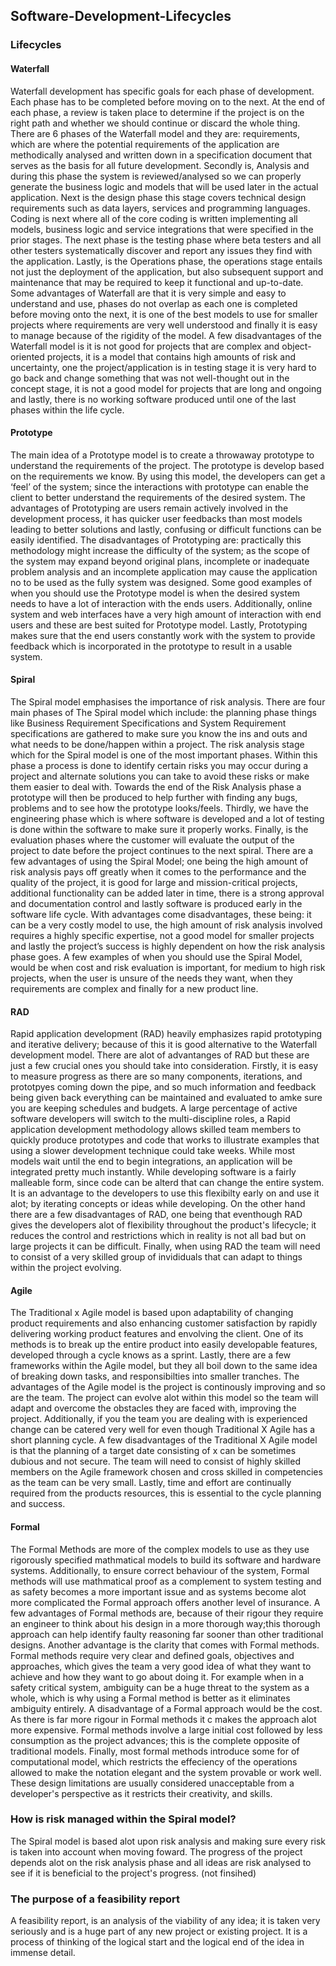 ## Software-Development-Lifecycles

### Lifecycles


#### Waterfall
Waterfall development has specific goals for each phase of development. Each phase has to be completed before moving on to the next. At the end of each phase, a review is taken place to determine if the project is on the right path and whether we should continue or discard the whole thing. There are 6 phases of the Waterfall model and they are: requirements, which are where the potential requirements of the application are methodically analysed and written down in a specification document that serves as the basis for all future development. Secondly is, Analysis and during this phase the system is reviewed/analysed so we can properly generate the business logic and models that will be used later in the actual application. Next is the design phase this stage covers technical design requirements such as data layers, services and programming languages. Coding is next where all of the core coding is written implementing all models, business logic and service integrations that were specified in the prior stages. The next phase is the testing phase where beta testers and all other testers systematically discover and report any issues they find with the application. Lastly, is the Operations phase, the operations stage entails not just the deployment of the application, but also subsequent support and maintenance that may be required to keep it functional and up-to-date.   Some advantages of Waterfall are that it is very simple and easy to understand and use, phases do not overlap as each one is completed before moving onto the next, it is one of the best models to use for smaller projects where requirements are very well understood and finally it is easy to manage because of the rigidity of the model. A few disadvantages of the Waterfall model is it is not good for projects that are complex and object-oriented projects, it is a model that contains high amounts of risk and uncertainty, one the project/application is in testing stage it is very hard to go back and change something that was not well-thought out in the concept stage, it is not a good model for projects that are long and ongoing and lastly, there is no working software produced until one of the last phases within the life cycle.  

#### Prototype
The main idea of a Prototype model is to create a throwaway prototype to understand the requirements of the project. The prototype is develop based on the requirements we know. By using this model, the developers can get a ‘feel’ of the system; since the interactions with prototype can enable the client to better understand the requirements of the desired system. The advantages of Prototyping are users remain actively involved in the development process, it has quicker user feedbacks than most models leading to better solutions and lastly, confusing or difficult functions can be easily identified. The disadvantages of Prototyping are: practically this methodology might increase the difficulty of the system; as the scope of the system may expand beyond original plans, incomplete or inadequate problem analysis and an incomplete application may cause the application no to be used as the fully system was designed. Some good examples of when you should use the Prototype model is when the desired system needs to have a lot of interaction with the ends users. Additionally, online system and web interfaces have a very high amount of interaction with end users and these are best suited for Prototype model. Lastly, Prototyping makes sure that the end users constantly work with the system to provide feedback which is incorporated in the prototype to result in a usable system. 

#### Spiral
The Spiral model emphasises the importance of risk analysis. There are four main phases of The Spiral model which include: the planning phase things like Business Requirement Specifications and System Requirement specifications are gathered to make sure you know the ins and outs and what needs to be done/happen within a project. The risk analysis stage which for the Spiral model is one of the most important phases. Within this phase a process is done to identify certain risks you may occur during a project and alternate solutions you can take to avoid these risks or make them easier to deal with. Towards the end of the Risk Analysis phase a prototype will then be produced to help further with finding any bugs, problems and to see how the prototype looks/feels. Thirdly, we have the engineering phase which is where software is developed and a lot of testing is done within the software to make sure it properly works. Finally, is the evaluation phases where the customer will evaluate the output of the project to date before the project continues to the next spiral. There are a few advantages of using the Spiral Model; one being the high amount of risk analysis pays off greatly when it comes to the performance and the quality of the project, it is good for large and mission-critical projects, additional functionality can be added later in time, there is a strong approval and documentation control and lastly software is produced early in the software life cycle. With advantages come disadvantages, these being: it can be a very costly model to use, the high amount of risk analysis involved requires a highly specific expertise, not a good model for smaller projects and lastly the project’s success is highly dependent on how the risk analysis phase goes. A few examples of when you should use the Spiral Model, would be when cost and risk evaluation is important, for medium to high risk projects, when the user is unsure of the needs they want, when they requirements are complex and finally for a new product line.

#### RAD
Rapid application development (RAD) heavily emphasizes rapid prototyping and iterative delivery; because of this it is  good alternative to the Waterfall development model. There are alot of advantanges of RAD but these are just a few crucial ones you should take into consideration. Firstly, it is easy to measure progress as there are so many components, iterations, and prototpyes coming down the pipe, and so much information and feedback being given back everything can be maintained and evaluated to amke sure you are keeping schedules and budgets. A large percentage of active software developers will switch to the multi-discipline roles, a Rapid application development methodology allows skilled team members to quickly produce prototypes and code that works to illustrate examples that using a slower development technique could take weeks. While most models wait until the end to begin integrations, an application will be integrated pretty much instantly. While developing software is a fairly malleable form, since code can be alterd that can change the entire system. It is an advantage to the developers to use this flexibilty early on and use it alot; by iterating concepts or ideas while developing. On the other hand there are a few disadvantages of RAD, one being that eventhough RAD gives the developers alot of flexibility throughout the product's lifecycle; it reduces the control and restrictions which in reality is not all bad but on large projects it can be difficult. Finally, when using RAD the team will need to consist of a very skilled group of invididuals that can adapt to things within the project evolving.

#### Agile
The Traditional x Agile model is based upon adaptability of changing product requirements and also enhancing customer satisfaction by rapidly delivering working product features and envolving the client. One of its methods is to break up the entire product into easily developable features, developed through a cycle knows as a sprint. Lastly, there are a few frameworks within the Agile model, but they all boil down to the same idea of breaking down tasks, and responsibilties into smaller tranches. The advantages of the Agile model is the project is continously improving and so are the team. The project can evolve alot within this model so the team will adapt and overcome the obstacles they are faced with, improving the project. Additionally, if you the team you are dealing with is experienced change can be catered very well for even though Traditional X Agile has a short planning cycle. A few disadvantages of the Traditional X Agile model is that the planning of a target date consisting of x can be sometimes dubious and not secure. The team will need to consist of highly skilled members on the Agile framework chosen and cross skilled in competencies as the team can be very small. Lastly, time and effort are continually required from the products resources, this is essential to the cycle planning and success.

#### Formal
The Formal Methods are more of the complex models to use as they use rigorously specified mathmatical models to build its software and hardware systems. Additionally, to ensure correct behaviour of the system, Formal methods will use mathmatical proof as a complement to system testing and as safety becomes a more important issue and as systems become alot more complicated the Formal approach offers another level of insurance. A few advantages of Formal methods are, because of their rigour they require an engineer to think about his design in a more thorough way;this thorough approach can help identify faulty reasoning far sooner than other traditional designs. Another advantage is the clarity that comes with Formal methods. Formal methods require very clear and defined goals, objectives and approaches, which gives the team a very good idea of what they want to achieve and how they want to go about doing it. For example when in a safety critical system, ambiguity can be a huge threat to the system as a whole, which is why using a Formal method is better as it eliminates ambiguity entirely. A disadvantage of a Formal approach would be the cost. As there is far more rigour in Formal methods it c makes the approach alot more expensive. Formal methods involve a large initial cost followed by less consumption as the project advances; this is the complete opposite of traditional models. Finally, most formal methods introduce some for of computational model, 
which restricts the effeciency of the operations allowed to make the notation elegant and the system provable or work well. These design limitations are usually considered unacceptable from a developer's perspective as it restricts their creativity, and skills.

### How is risk managed within the Spiral model?
The Spiral model is based alot upon risk analysis and making sure every risk is taken into account when moving foward. The progress of the project depends alot on the risk analysis phase and all ideas are risk analysed to see if it is beneficial to the project's progress. (not finsihed)

### The purpose of a feasibility report
A feasibility report, is an analysis of the viability of any idea; it is taken very seriously and is a huge part of any new project or existing project. It is a process of thinking of the logical start and the logical end of the idea in immense detail.

